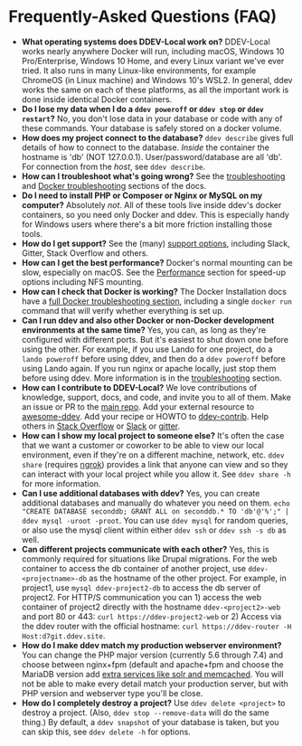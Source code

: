 <h1>Frequently-Asked Questions (FAQ)</h1>

* **What operating systems does DDEV-Local work on?** DDEV-Local works nearly anywhere Docker will run, including macOS, Windows 10 Pro/Enterprise,  Windows 10 Home, and every Linux variant we've ever tried. It also runs in many Linux-like environments, for example ChromeOS (in Linux machine) and Windows 10's WSL2. In general, ddev works the same on each of these platforms, as all the important work is done inside identical Docker containers.
* **Do I lose my data when I do a `ddev poweroff` or `ddev stop` or `ddev restart`?** No, you don't lose data in your database or code with any of these commands. Your database is safely stored on a docker volume.
* **How does my project connect to the database?** `ddev describe` gives full details of how to connect to the database. *Inside* the container the hostname is 'db' (NOT 127.0.0.1). User/password/database are all 'db'. For connection from the *host*, see `ddev describe`.
* **How can I troubleshoot what's going wrong?** See the [troubleshooting](troubleshooting.md) and [Docker troubleshooting](docker_installation.md#troubleshooting) sections of the docs.
* **Do I need to install PHP or Composer or Nginx or MySQL on my computer?** Absolutely *not*. All of these tools live inside ddev's docker containers, so you need only Docker and ddev. This is especially handy for Windows users where there's a bit more friction installing those tools.
* **How do I get support?** See the (many) [support options](../index.md#support), including Slack, Gitter, Stack Overflow and others.
* **How can I get the best performance?** Docker's normal mounting can be slow, especially on macOS. See the [Performance](performance.md) section for speed-up options including NFS mounting.
* **How can I check that Docker is working?** The Docker Installation docs have a [full Docker troubleshooting section](docker_installation.md#troubleshooting), including a single `docker run` command that will verify whether everything is set up.
* **Can I run ddev and also other Docker or non-Docker development environments at the same time?** Yes, you can, as long as they're configured with different ports. But it's easiest to shut down one before using the other. For example, if you use Lando for one project, do a `lando poweroff` before using ddev, and then do a `ddev poweroff` before using Lando again. If you run nginx or apache locally, just stop them before using ddev. More information is in the [troubleshooting](troubleshooting.md) section.
* **How can I contribute to DDEV-Local?** We love contributions of knowledge, support, docs, and code, and invite you to all of them. Make an issue or PR to the [main repo](https://github.com/drud/ddev). Add your external resource to [awesome-ddev](https://github.com/drud/awesome-ddev). Add your recipe or HOWTO to [ddev-contrib](https://github.com/drud/ddev-contrib). Help others in [Stack Overflow](https://stackoverflow.com/tags/ddev) or [Slack](../index.md#support) or [gitter](https://gitter.im/drud/ddev). 
* **How can I show my local project to someone else?** It's often the case that we want a customer or coworker to be able to view our local environment, even if they're on a different machine, network, etc. `ddev share` (requires [ngrok](https://ngrok.com)) provides a link that anyone can view and so they can interact with your local project while you allow it. See `ddev share -h` for more information.
* **Can I use additional databases with ddev?** Yes, you can create additional databases and manually do whatever you need on them. `echo "CREATE DATABASE seconddb; GRANT ALL on seconddb.* TO 'db'@'%';" | ddev mysql -uroot -proot`. You can use `ddev mysql` for random queries, or also use the mysql client within either `ddev ssh` or `ddev ssh -s db` as well.
* **Can different projects communicate with each other?** Yes, this is commonly required for situations like Drupal migrations. For the web container to access the db container of another project, use `ddev-<projectname>-db` as the hostname of the other project. For example, in project1, use `mysql ddev-project2-db` to access the db server of project2. For HTTP/S communication you can 1) access the web container of project2 directly with the hostname `ddev-<project2>-web` and port 80 or 443: `curl https://ddev-project2-web` or 2) Access via the ddev router with the official hostname: `curl https://ddev-router -H Host:d7git.ddev.site`.
* **How do I make ddev match my production webserver environment?** You can change the PHP major version (currently 5.6 through 7.4) and choose between nginx+fpm (default and apache+fpm and choose the MariaDB version add [extra services like solr and memcached](extend/additional-services.md). You will not be able to make every detail match your production server, but with PHP version and webserver type you'll be close.
* **How do I completely destroy a project?** Use `ddev delete <project>` to destroy a project. (Also, `ddev stop --remove-data` will do the same thing.) By default, a `ddev snapshot` of your database is taken, but you can skip this, see `ddev delete -h` for options.



